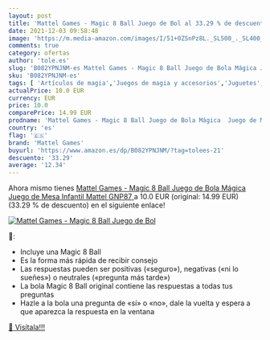 ```yaml
---
layout: post
title: 'Mattel Games - Magic 8 Ball Juego de Bol al 33.29 % de descuento'
date: 2021-12-03 09:58:48
image: 'https://m.media-amazon.com/images/I/51+0ZSnPz8L._SL500_._SL400_.jpg'
comments: true
category: ofertas
author: 'tole.es'
slug: 'B082YPNJNM-es Mattel Games - Magic 8 Ball Juego de Bola Mágica Juego de...'
sku: 'B082YPNJNM-es'
tags: [ 'Artículos de magia','Juegos de magia y accesorios','Juguetes','Juguetes y juegos','Regalos originales y de broma','de','juego','mattel','mattel games','mesa', ]
actualPrice: 10.0 EUR
currency: EUR
price: 10.0
comparePrice: 14.99 EUR
prodname: 'Mattel Games - Magic 8 Ball Juego de Bola Mágica  Juego de Mesa Infantil  Mattel GNP87 '
country: 'es'
flag: '🇪🇸'
brand: 'Mattel Games'
buyurl: 'https://www.amazon.es/dp/B082YPNJNM/?tag=tolees-21'
descuento: '33.29'
average: '12.34'
---
```


Ahora mismo tienes [Mattel Games - Magic 8 Ball Juego de Bola Mágica  Juego de Mesa Infantil  Mattel GNP87 ](https://www.amazon.es/dp/B082YPNJNM/?tag=tolees-21) a 10.0 EUR (original: 14.99 EUR) (33.29 %  de descuento) en el siguiente enlace!

[![Mattel Games - Magic 8 Ball Juego de Bol](https://m.media-amazon.com/images/I/51+0ZSnPz8L._SL500_._SL400_.jpg)](https://www.amazon.es/dp/B082YPNJNM/?tag=tolees-21)

🔎:

- Incluye una Magic 8 Ball
- Es la forma más rápida de recibir consejo
- Las respuestas pueden ser positivas («seguro»), negativas («ni lo sueñes») o neutrales («pregunta más tarde»)
- La bola Magic 8 Ball original contiene las respuestas a todas tus preguntas
- Hazle a la bola una pregunta de «sí» o «no», dale la vuelta y espera a que aparezca la respuesta en la ventana

[🛒 Visítala!!!](https://www.amazon.es/dp/B082YPNJNM/?tag=tolees-21)
